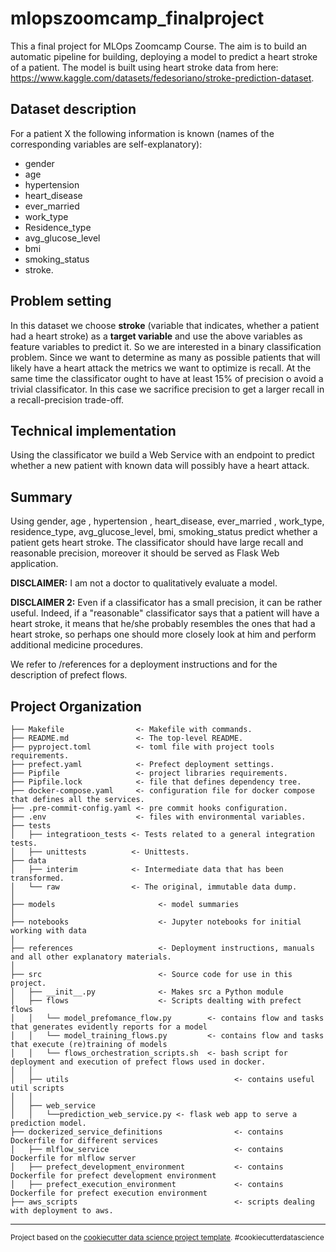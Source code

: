 mlopszoomcamp_finalproject
==============================

This a final project for MLOps Zoomcamp Course.
The aim is to build an automatic pipeline for building, deploying a model to predict a heart stroke
of a patient.
The model is built using heart stroke data from
here: https://www.kaggle.com/datasets/fedesoriano/stroke-prediction-dataset.

Dataset description
-------------------
For a patient X the following information is known (names of the corresponding variables are
self-explanatory):

* gender
* age
* hypertension
* heart_disease
* ever_married
* work_type
* Residence_type
* avg_glucose_level
* bmi
* smoking_status
* stroke.

Problem setting
---------------
In this dataset we choose **stroke** (variable that indicates, whether a patient had a heart stroke)
as a **target variable** and use the above variables as feature variables to predict it.
So we are interested in a binary classification problem. Since we want to determine as many as
possible patients that will likely have a heart attack the metrics we want to optimize is recall.
At the same time the classificator ought to have at least 15% of precision o avoid a trivial
classificator. In this case we sacrifice precision to get a larger recall in a recall-precision
trade-off.

Technical implementation
------------------------
Using the classificator we build a Web Service with an endpoint to predict whether a new patient
with known data will possibly have a heart attack.

Summary
-------
Using gender, age , hypertension , heart_disease, ever_married , work_type, residence_type,
avg_glucose_level, bmi, smoking_status predict whether a patient gets heart stroke. The
classificator should have large recall and reasonable precision, moreover it should be served as
Flask Web application.

**DISCLAIMER:**  I am not a doctor to qualitatively evaluate a model.

**DISCLAIMER 2:** Even if a classificator has a small precision, it can be rather useful.
Indeed, if a "reasonable" classificator says that a patient will have a heart stroke, it means that he/she probably resembles the ones that had a heart stroke, so perhaps one should more closely look at him and perform additional medicine procedures.

We refer to /references for a deployment instructions and for the description of prefect flows.

Project Organization
------------

    ├── Makefile                <- Makefile with commands.
    ├── README.md               <- The top-level README.
    ├── pyproject.toml          <- toml file with project tools requirements.
    ├── prefect.yaml            <- Prefect deployment settings.
    ├── Pipfile                 <- project libraries requirements.
    ├── Pipfile.lock            <- file that defines dependency tree.
    ├── docker-compose.yaml     <- configuration file for docker compose that defines all the services.
    ├── .pre-commit-config.yaml <- pre commit hooks configuration.
    ├── .env                    <- files with environmental variables.
    ├── tests
    │   ├── integratioon_tests <- Tests related to a general integration tests.
    │   ├── unittests          <- Unittests.
    ├── data
    │   ├── interim            <- Intermediate data that has been transformed.
    │   └── raw                <- The original, immutable data dump.
    │
    ├── models                       <- model summaries
    │
    ├── notebooks                    <- Jupyter notebooks for initial working with data
    │
    ├── references                   <- Deployment instructions, manuals and all other explanatory materials.
    │
    ├── src                          <- Source code for use in this project.
    │   ├── __init__.py              <- Makes src a Python module
    │   ├── flows                    <- Scripts dealting with prefect flows
    │   │   └── model_prefomance_flow.py        <- contains flow and tasks that generates evidently reports for a model
    │   │   └── model_training_flows.py         <- contains flow and tasks that execute (re)training of models
    │   │   └── flows_orchestration_scripts.sh  <- bash script for deployment and execution of prefect flows used in docker.
    │   │
    │   ├── utils                                     <- contains useful util scripts
    │   │
    │   ├── web_service
    │   │   └──prediction_web_service.py <- flask web app to serve a prediction model.
    ├── dockerized_service_definitions                <- contains Dockerfile for different services
    │   ├── mlflow_service                            <- contains Dockerfile for mlflow server
    │   ├── prefect_development_environment           <- contains Dockerfile for prefect development environment
    │   ├── prefect_execution_environment             <- contains Dockerfile for prefect execution environment
    ├── aws_scripts                                   <- scripts dealing with deployment to aws.

--------

<p><small>Project based on the <a target="_blank" href="https://drivendata.github.io/cookiecutter-data-science/">cookiecutter data science project template</a>. #cookiecutterdatascience</small></p>
